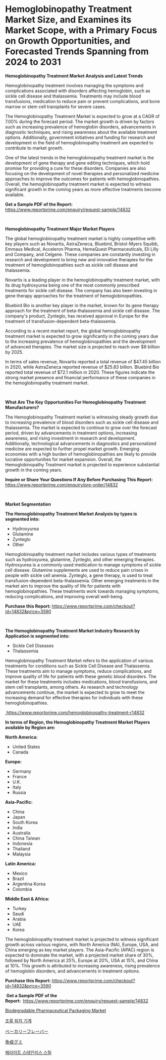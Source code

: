 <p><h1>Hemoglobinopathy Treatment Market Size, and Examines its Market Scope, with a Primary Focus on Growth Opportunities, and Forecasted Trends Spanning from 2024 to 2031</h1></p><p><strong>Hemoglobinopathy Treatment Market Analysis and Latest Trends</strong></p>
<p><p>Hemoglobinopathy treatment involves managing the symptoms and complications associated with disorders affecting hemoglobin, such as sickle cell disease and thalassemia. Treatments may include blood transfusions, medication to reduce pain or prevent complications, and bone marrow or stem cell transplants for severe cases.</p><p>The Hemoglobinopathy Treatment Market is expected to grow at a CAGR of 7.00% during the forecast period. The market growth is driven by factors such as increasing prevalence of hemoglobin disorders, advancements in diagnostic techniques, and rising awareness about the available treatment options. Additionally, government initiatives and funding for research and development in the field of hemoglobinopathy treatment are expected to contribute to market growth.</p><p>One of the latest trends in the hemoglobinopathy treatment market is the development of gene therapy and gene editing techniques, which hold promise for providing a cure for these disorders. Companies are also focusing on the development of novel therapies and personalized medicine approaches to improve the outcomes for patients with hemoglobinopathies. Overall, the hemoglobinopathy treatment market is expected to witness significant growth in the coming years as more effective treatments become available.</p></p>
<p><strong>Get a Sample PDF of the Report:&nbsp;</strong> <a href="https://www.reportprime.com/enquiry/request-sample/14832">https://www.reportprime.com/enquiry/request-sample/14832</a></p>
<p>&nbsp;</p>
<p><strong>Hemoglobinopathy Treatment Major Market Players</strong></p>
<p><p>The global hemoglobinopathy treatment market is highly competitive with key players such as Novartis, AstraZeneca, Bluebird, Bristol-Myers Squibb, Emmaus Medical, Acceleron Pharma, HemaQuest Pharmaceuticals, Eli Lilly and Company, and Celgene. These companies are constantly investing in research and development to bring new and innovative therapies for the treatment of hemoglobinopathies such as sickle cell disease and thalassemia.</p><p>Novartis is a leading player in the hemoglobinopathy treatment market, with its drug hydroxyurea being one of the most commonly prescribed treatments for sickle cell disease. The company has also been investing in gene therapy approaches for the treatment of hemoglobinopathies.</p><p>Bluebird Bio is another key player in the market, known for its gene therapy approach for the treatment of beta-thalassemia and sickle cell disease. The company's product, Zynteglo, has received approval in Europe for the treatment of transfusion-dependent beta-thalassemia.</p><p>According to a recent market report, the global hemoglobinopathy treatment market is expected to grow significantly in the coming years due to the increasing prevalence of hemoglobinopathies and the development of advanced therapies. The market size is projected to reach over $8 billion by 2025.</p><p>In terms of sales revenue, Novartis reported a total revenue of $47.45 billion in 2020, while AstraZeneca reported revenue of $25.83 billion. Bluebird Bio reported total revenue of $72.1 million in 2020. These figures indicate the strong market presence and financial performance of these companies in the hemoglobinopathy treatment market.</p></p>
<p>&nbsp;</p>
<p><strong>What Are The Key Opportunities For Hemoglobinopathy Treatment Manufacturers?</strong></p>
<p><p>The Hemoglobinopathy Treatment market is witnessing steady growth due to increasing prevalence of blood disorders such as sickle cell disease and thalassemia. The market is expected to continue to grow over the forecast period, driven by advancements in treatment options, increasing awareness, and rising investment in research and development. Additionally, technological advancements in diagnostics and personalized medicine are expected to further propel market growth. Emerging economies with a high burden of hemoglobinopathies are likely to provide lucrative opportunities for market expansion. Overall, the Hemoglobinopathy Treatment market is projected to experience substantial growth in the coming years.</p></p>
<p><strong>Inquire or Share Your Questions If Any Before Purchasing This Report:</strong> <a href="https://www.reportprime.com/enquiry/pre-order/14832">https://www.reportprime.com/enquiry/pre-order/14832</a></p>
<p>&nbsp;</p>
<p><strong>Market Segmentation</strong></p>
<p><strong>The Hemoglobinopathy Treatment Market Analysis by types is segmented into:</strong></p>
<p><ul><li>Hydroxyurea</li><li>Glutamine</li><li>Zynteglo</li><li>Other</li></ul></p>
<p><p>Hemoglobinopathy treatment market includes various types of treatments such as hydroxyurea, glutamine, Zynteglo, and other emerging therapies. Hydroxyurea is a commonly used medication to manage symptoms of sickle cell disease. Glutamine supplements are used to reduce pain crises in people with sickle cell anemia. Zynteglo, a gene therapy, is used to treat transfusion-dependent beta-thalassemia. Other emerging treatments in the market aim to improve the quality of life for patients with hemoglobinopathies. These treatments work towards managing symptoms, reducing complications, and improving overall well-being.</p></p>
<p><strong>Purchase this Report:&nbsp;</strong><a href="https://www.reportprime.com/checkout?id=14832&price=3590">https://www.reportprime.com/checkout?id=14832&price=3590</a></p>
<p>&nbsp;</p>
<p><strong>The Hemoglobinopathy Treatment Market Industry Research by Application is segmented into:</strong></p>
<p><ul><li>Sickle Cell Diseases</li><li>Thalassemia</li></ul></p>
<p><p>Hemoglobinopathy Treatment Market refers to the application of various treatments for conditions such as Sickle Cell Disease and Thalassemia. These treatments aim to manage symptoms, reduce complications, and improve quality of life for patients with these genetic blood disorders. The market for these treatments includes medications, blood transfusions, and stem cell transplants, among others. As research and technology advancements continue, the market is expected to grow to meet the increasing demand for effective therapies for individuals with these hemoglobinopathies.</p></p>
<p><a href="https://www.reportprime.com/hemoglobinopathy-treatment-r14832">&nbsp;https://www.reportprime.com/hemoglobinopathy-treatment-r14832</a></p>
<p><strong>In terms of Region, the Hemoglobinopathy Treatment Market Players available by Region are:</strong></p>
<p>
    <p> <strong> North America: </strong>
        <ul>
            <li>United States</li>
            <li>Canada</li>
        </ul>
        </p> 
    <p> <strong> Europe: </strong>
        <ul>
            <li>Germany</li>
            <li>France</li>
            <li>U.K.</li>
            <li>Italy</li>
            <li>Russia</li>
        </ul>
        </p> 
    <p> <strong> Asia-Pacific: </strong>
        <ul>
            <li>China</li>
            <li>Japan</li>
            <li>South Korea</li>
            <li>India</li>
            <li>Australia</li>
            <li>China Taiwan</li>
            <li>Indonesia</li>
            <li>Thailand</li>
            <li>Malaysia</li>
        </ul>
        </p> 
    <p> <strong> Latin America: </strong>
        <ul>
            <li>Mexico</li>
            <li>Brazil</li>
            <li>Argentina Korea</li>
            <li>Colombia</li>
        </ul>
        </p> 
    <p> <strong> Middle East & Africa: </strong>
        <ul>
            <li>Turkey</li>
            <li>Saudi</li>
            <li>Arabia</li>
            <li>UAE</li>
            <li>Korea</li>
        </ul>
    </p>
    </p>
<p><p>The hemoglobinopathy treatment market is projected to witness significant growth across various regions, with North America (NA), Europe, USA, and China emerging as key market players. The Asia-Pacific (APAC) region is expected to dominate the market, with a projected market share of 30%, followed by North America at 25%, Europe at 20%, USA at 15%, and China at 10%. This growth is attributed to increasing awareness, rising prevalence of hemoglobin disorders, and advancements in treatment options.</p></p>
<p><strong>Purchase this Report: </strong><a href="https://www.reportprime.com/checkout?id=14832&price=3590">https://www.reportprime.com/checkout?id=14832&price=3590</a></p>
<p>&nbsp;<strong>Get a Sample PDF of the Report:&nbsp;&nbsp;</strong><a href="https://www.reportprime.com/enquiry/request-sample/14832">https://www.reportprime.com/enquiry/request-sample/14832</a></p>
<p><strong></strong></p>
<p><p><a href="https://github.com/moyahfrancoestellec51j635wcx/Market-Research-Report-List-2/blob/main/biodegradable-pharmaceutical-packaging-market.md">Biodegradable Pharmaceutical Packaging Market</a></p><p><a href="https://medium.com/@emmareed1901/%EC%83%88-%EB%B0%A9%ED%95%B4%EA%B8%B0-%EC%8B%9C%EC%9E%A5-%EA%B7%9C%EB%AA%A8-%EC%8B%9C%EC%9E%A5-%EC%A0%84%EB%A7%9D-%EB%B0%8F-%EC%8B%9C%EC%9E%A5-%EC%98%88%EC%B8%A1-2024%EB%85%84%EB%B6%80%ED%84%B0-2031%EB%85%84%EA%B9%8C%EC%A7%80-615b85f7e59f">조류 퇴치 기계</a></p><p><a href="https://github.com/sghwr779811674/Market-Research-Report-List-1/blob/main/269611936860.md">ベーカリーフレーバー</a></p><p><a href="https://medium.com/@janrona788520/%E5%85%8D%E7%96%AB%E3%82%B0%E3%83%9F%E5%B8%82%E5%A0%B4%E3%81%AE%E5%88%86%E6%9E%90-%E3%82%B0%E3%83%AD%E3%83%BC%E3%83%90%E3%83%AB%E7%94%A3%E6%A5%AD%E3%81%AE%E8%A6%8B%E9%80%9A%E3%81%97%E3%81%A8%E4%BA%88%E6%B8%AC-2024%E5%B9%B4%E3%81%8B%E3%82%892031%E5%B9%B4-c91cd60b9757">免疫グミ</a></p><p><a href="https://medium.com/@kalimetz2023/%ED%8E%98%EB%9D%BC%EC%9D%B4%ED%8A%B8-%EC%8A%A4%ED%85%8C%EC%9D%B8%EB%A6%AC%EC%8A%A4-%EC%8A%A4%ED%8B%B8-%EC%8B%9C%EC%9E%A5-%EA%B7%9C%EB%AA%A8%EC%99%80-%EC%8B%9C%EC%9E%A5-%EB%8F%99%ED%96%A5-%EC%99%84%EC%A0%84%ED%95%9C-%EC%97%85%EC%A2%85-%EA%B0%9C%EC%9A%94-2024%EB%85%84%EB%B6%80%ED%84%B0-2031%EB%85%84-807cb85d6ea6">페라이트 스테인리스 스틸</a></p></p>